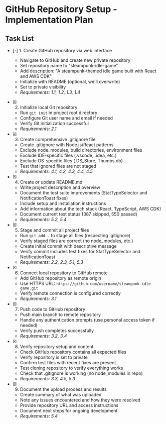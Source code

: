 # GitHub Repository Setup - Implementation Plan

## Task List

- [-] 1. Create GitHub repository via web interface



  - Navigate to GitHub and create new private repository
  - Set repository name to "steampunk-idle-game"
  - Add description: "A steampunk-themed idle game built with React and AWS CDK"
  - Initialize with README (optional, we'll overwrite)
  - Set to private visibility
  - _Requirements: 1.1, 1.2, 1.3, 1.4_

- [x] 2. Initialize local Git repository


  - Run `git init` in project root directory
  - Configure Git user name and email if needed
  - Verify Git initialization successful
  - _Requirements: 2.1_

- [x] 3. Create comprehensive .gitignore file


  - Create .gitignore with Node.js/React patterns
  - Exclude node_modules, build directories, environment files
  - Exclude IDE-specific files (.vscode, .idea, etc.)
  - Exclude OS-specific files (.DS_Store, Thumbs.db)
  - Test that ignored files are not staged
  - _Requirements: 4.1, 4.2, 4.3, 4.4, 4.5_

- [x] 4. Create or update README.md


  - Write project description and overview
  - Document the test suite improvements (StatTypeSelector and NotificationToast fixes)
  - Include setup and installation instructions
  - Add information about the tech stack (React, TypeScript, AWS CDK)
  - Document current test status (387 skipped, 550 passed)
  - _Requirements: 5.2, 5.4_

- [x] 5. Stage and commit all project files


  - Run `git add .` to stage all files (respecting .gitignore)
  - Verify staged files are correct (no node_modules, etc.)
  - Create initial commit with descriptive message
  - Verify commit includes test fixes for StatTypeSelector and NotificationToast
  - _Requirements: 2.2, 2.3, 5.1, 5.3_

- [x] 6. Connect local repository to GitHub remote



  - Add GitHub repository as remote origin
  - Use HTTPS URL: `https://github.com/username/steampunk-idle-game.git`
  - Verify remote connection is configured correctly
  - _Requirements: 3.1_

- [x] 7. Push code to GitHub repository


  - Push main branch to remote repository
  - Handle any authentication prompts (use personal access token if needed)
  - Verify push completes successfully
  - _Requirements: 3.2, 3.4_

- [x] 8. Verify repository setup and content


  - Check GitHub repository contains all expected files
  - Verify repository is set to private
  - Confirm test files with recent fixes are present
  - Test cloning repository to verify everything works
  - Check that .gitignore is working (no node_modules in repo)
  - _Requirements: 3.3, 4.5, 5.3_

- [x] 9. Document the upload process and results



  - Create summary of what was uploaded
  - Note any issues encountered and how they were resolved
  - Provide repository URL and access instructions
  - Document next steps for ongoing development
  - _Requirements: 5.4_